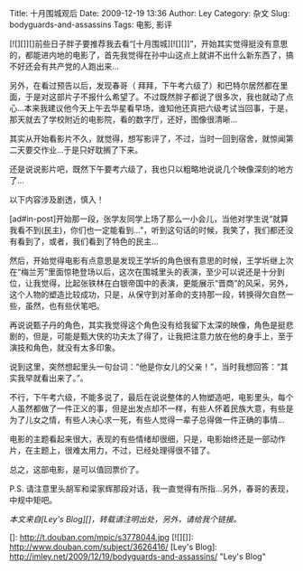 Title: 十月围城观后
Date: 2009-12-19 13:36
Author: Ley
Category: 杂文
Slug: bodyguards-and-assassins
Tags: 电影, 影评

[![][]][]前些日子胖子要推荐我去看“[十月围城][![][]]”，开始其实觉得挺没有意思的，都能进内地的电影了，首先我觉得在孙中山这点上就讲不出什么新东西了，搞不好还会有共产党的人跑出来...

另外，在看过预告以后，发现春哥（
拜拜，下午考六级了）和巴特尔居然都在里面，于是对这部片子不报什么希望了。不过既然胖子都说了很多次，我也就动了点心...本来我建议他今天上午去华星看早场，谁知他还真把六级考试当回事，于是，那天就去了学校附近的电影院，看的数字厅，还好，图像很清晰...

其实从开始看影片不久，就觉得，想写影评了，不过，当时一回到宿舍，就惊闻第二天要交作业...于是只好耽搁了下来。

还是说说影片吧，既然下午要考六级了，我也只以粗略地说说几个映像深刻的地方了...

以下内容涉及剧透，慎入！<!--more-->

[ad\#in-post]开始那一段，张学友同学上场了那么一小会儿，当他对学生说“就算我看不到(民主)，你们也一定能看到...”，听到这句话的时候，我笑了，我们都还没有看到了，或者，我们看到了特色的民主...

然后，开始觉得电影有点意思是发现王学圻的角色很有意思的时候，王学圻继上次在“梅兰芳”里面惊艳登场以后，这次在围城里头的表演，至少可以说还是十分到位，让我觉得，比起张铁林在白银帝国中的表演，更能展示“晋商”的风采，另外，这个人物的塑造比较成功，只是，从保守到对革命的支持那一段，转换得欠自然一些，虽然，也有些伏笔吧。

再说说甄子丹的角色，其实我觉得这个角色没有给我留下太深的映像，角色是挺悲剧的，但是，可能是甄大侠的功夫太了得了，让我把注意力放在他的身手上，至于演技和角色，就没有太多印象。

说到这里，突然想起里头一句台词：“他是你女儿的父亲！”，当时我想回答：“其实我早就看出来了。”。

不行，下午考六级，不能多说了，最后在说说整体的人物塑造吧，电影里头，每个人虽然都做了一件正义的事，但是出发点却不一样，有些人怀着民族大意，有些是为了儿女之情，有些人决心求一死，有些人觉得一辈子总得做一件正确的事情...

电影的主题看起来很大，表现的有些情绪却很细，只是，电影始终还是一部动作片，在主题上，很难太用力，不过，已经处理得很不错了。

总之，这部电影，是可以值回票价了。

P.S.
请注意里头胡军和梁家辉那段对话，我一直觉得有所指...另外，春哥的表现，中规中矩吧。

*本文来自[Ley's Blog][]，转载请注明出处，另外，请给我个链接。*

  []: http://t.douban.com/mpic/s3778044.jpg
  [![][]]: http://www.douban.com/subject/3626416/
  [Ley's Blog]: http://imley.net/2009/12/19/bodyguards-and-assassins/
    "Ley's Blog"
